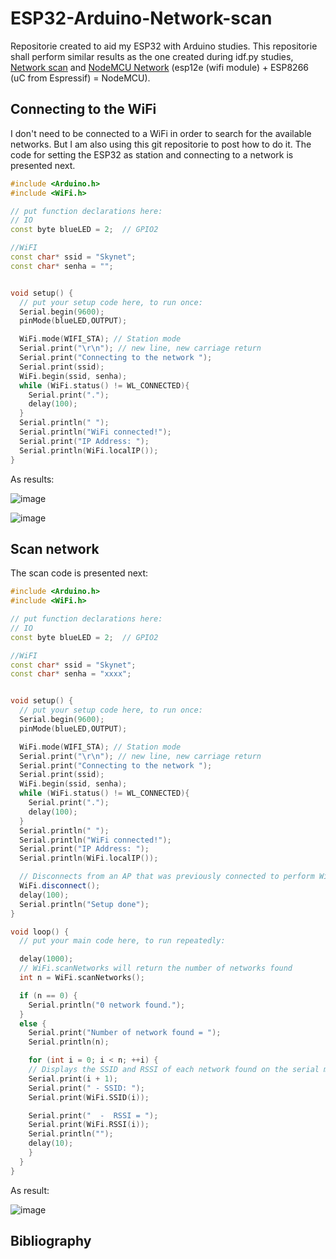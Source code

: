# ESP32-Arduino-Network-scan
Repositorie created to aid my ESP32 with Arduino studies. This repositorie shall perform similar results as the one created during idf.py studies, [Network scan](https://github.com/Rafaelatff/ESP32-SCAN) and [NodeMCU Network](https://github.com/Rafaelatff/NodeMCU-PK2v2-network) (esp12e (wifi module) + ESP8266 (uC from Espressif) = NodeMCU).

## Connecting to the WiFi

I don't need to be connected to a WiFi in order to search for the available networks. But I am also using this git repositorie to post how to do it. The code for setting the ESP32 as station and connecting to a network is presented next.

```cpp
#include <Arduino.h>
#include <WiFi.h>

// put function declarations here:
// IO
const byte blueLED = 2;  // GPIO2

//WiFI
const char* ssid = "Skynet";
const char* senha = "";


void setup() {
  // put your setup code here, to run once:
  Serial.begin(9600);
  pinMode(blueLED,OUTPUT);

  WiFi.mode(WIFI_STA); // Station mode
  Serial.print("\r\n"); // new line, new carriage return
  Serial.print("Connecting to the network ");
  Serial.print(ssid);
  WiFi.begin(ssid, senha);
  while (WiFi.status() != WL_CONNECTED){
    Serial.print(".");
    delay(100);
  }
  Serial.println(" ");
  Serial.println("WiFi connected!");
  Serial.print("IP Address: ");
  Serial.println(WiFi.localIP());
}
```

As results:

![image](https://github.com/Rafaelatff/ESP32-Arduino-Network-scan/assets/58916022/a85daa84-50b1-455a-9efe-b019b22e4c52)

![image](https://github.com/Rafaelatff/ESP32-Arduino-Network-scan/assets/58916022/6da87492-152d-4134-8c15-b299cfa52c58)

## Scan network

The scan code is presented next:

```cpp
#include <Arduino.h>
#include <WiFi.h>

// put function declarations here:
// IO
const byte blueLED = 2;  // GPIO2

//WiFI
const char* ssid = "Skynet";
const char* senha = "xxxx";


void setup() {
  // put your setup code here, to run once:
  Serial.begin(9600);
  pinMode(blueLED,OUTPUT);

  WiFi.mode(WIFI_STA); // Station mode
  Serial.print("\r\n"); // new line, new carriage return
  Serial.print("Connecting to the network ");
  Serial.print(ssid);
  WiFi.begin(ssid, senha);
  while (WiFi.status() != WL_CONNECTED){
    Serial.print(".");
    delay(100);
  }
  Serial.println(" ");
  Serial.println("WiFi connected!");
  Serial.print("IP Address: ");
  Serial.println(WiFi.localIP());

  // Disconnects from an AP that was previously connected to perform WiFi Scan
  WiFi.disconnect();
  delay(100);
  Serial.println("Setup done");
}

void loop() {
  // put your main code here, to run repeatedly:

  delay(1000);
  // WiFi.scanNetworks will return the number of networks found
  int n = WiFi.scanNetworks();

  if (n == 0) {
    Serial.println("0 network found.");
  }
  else {
    Serial.print("Number of network found = ");
    Serial.println(n);

    for (int i = 0; i < n; ++i) {
    // Displays the SSID and RSSI of each network found on the serial monitor
    Serial.print(i + 1);
    Serial.print(" - SSID: ");
    Serial.print(WiFi.SSID(i));

    Serial.print("  -  RSSI = ");
    Serial.print(WiFi.RSSI(i));
    Serial.println("");
    delay(10);
    }
  }  
}
```

As result:

![image](https://github.com/Rafaelatff/ESP32-Arduino-Network-scan/assets/58916022/5bd37576-8011-4670-a459-71232617c35f)

## Bibliography

[](https://www.upesy.com/blogs/tutorials/how-to-connect-wifi-acces-point-with-esp32)
